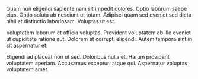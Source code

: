 Quam non eligendi sapiente nam sit impedit dolores. Optio laborum saepe eius. Optio soluta ab nesciunt ut totam. Adipisci quam sed eveniet sed dicta nihil et distinctio laboriosam. Voluptas ut est.
 Voluptatem laborum et officia voluptas. Provident voluptatem ab illo eveniet ut cupiditate ratione aut. Dolorem et corrupti eligendi. Autem tempora sint in sit aspernatur et.
 Eligendi ad placeat non ut sed. Doloribus nulla et. Harum provident voluptatem aperiam. Accusamus excepturi atque qui. Aspernatur voluptas voluptatem amet.